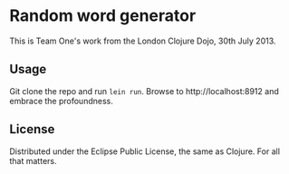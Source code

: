 # Random word generator

This is Team One's work from the London Clojure Dojo, 30th July 2013.

## Usage

Git clone the repo and run `lein run`. Browse to http://localhost:8912
and embrace the profoundness.

## License

Distributed under the Eclipse Public License, the same as Clojure. For all that matters.
